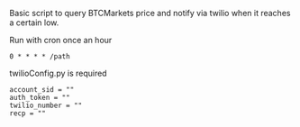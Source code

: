 Basic script to query BTCMarkets price and notify via twilio when it reaches a certain low.

Run with cron once an hour
```
0 * * * * /path
```

twilioConfig.py is required
```
account_sid = ""
auth_token = ""
twilio_number = ""
recp = ""
```

